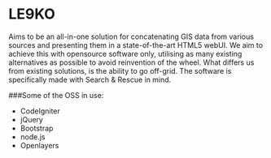# LE9KO
Aims to be an all-in-one solution for concatenating GIS data from various sources and presenting them in a state-of-the-art HTML5 webUI.
We aim to achieve this with opensource software only, utilising as many existing alternatives as possible to avoid reinvention of the wheel.
What differs us from existing solutions, is the ability to go off-grid. The software is specifically made with Search & Rescue in mind.

###Some of the OSS in use:
* CodeIgniter
* jQuery
* Bootstrap
* node.js
* Openlayers
